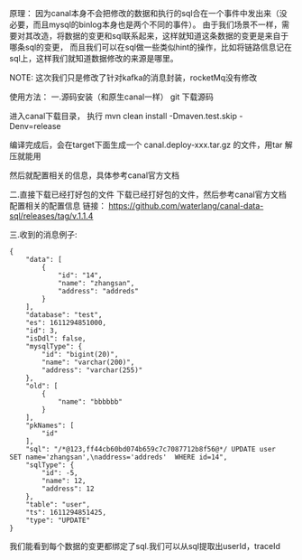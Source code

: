 原理：
因为canal本身不会把修改的数据和执行的sql合在一个事件中发出来（没必要，而且mysql的binlog本身也是两个不同的事件）。
由于我们场景不一样，需要对其改造，将数据的变更和sql联系起来，这样就知道这条数据的变更是来自于哪条sql的变更，
而且我们可以在sql做一些类似hint的操作，比如将链路信息记在sql上，这样我们就知道数据修改的来源是哪里。
<br>

NOTE: 这次我们只是修改了针对kafka的消息封装，rocketMq没有修改


使用方法：
一.源码安装（和原生canal一样）
git 下载源码

进入canal下载目录， 执行 mvn clean install -Dmaven.test.skip -Denv=release

编译完成后，会在target下面生成一个 canal.deploy-xxx.tar.gz 的文件，用tar 解压就能用

然后就配置相关的信息，具体参考canal官方文档

二.直接下载已经打好包的文件
下载已经打好包的文件，然后参考canal官方文档配置相关的配置信息
链接：
 https://github.com/waterlang/canal-data-sql/releases/tag/v.1.1.4
 
三.收到的消息例子:
```
{
    "data": [
        {
            "id": "14",
            "name": "zhangsan",
            "address": "addreds"
        }
    ],
    "database": "test",
    "es": 1611294851000,
    "id": 3,
    "isDdl": false,
    "mysqlType": {
        "id": "bigint(20)",
        "name": "varchar(200)",
        "address": "varchar(255)"
    },
    "old": [
        {
            "name": "bbbbbb"
        }
    ],
    "pkNames": [
        "id"
    ],
    "sql": "/*@123,ff44cb60bd074b659c7c7087712b8f56@*/ UPDATE user  SET name='zhangsan',\naddress='addreds'  WHERE id=14",
    "sqlType": {
        "id": -5,
        "name": 12,
        "address": 12
    },
    "table": "user",
    "ts": 1611294851425,
    "type": "UPDATE"
}
```

我们能看到每个数据的变更都绑定了sql.我们可以从sql提取出userId，traceId
